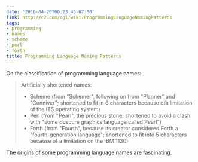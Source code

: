 ```yaml
---
date: '2016-04-20T00:23:45-07:00'
link: http://c2.com/cgi/wiki?ProgrammingLanguageNamingPatterns
tags:
- programming
- names
- scheme
- perl
- forth
title: Programming Language Naming Patterns
---
```


On the classification of programming language names:

>Artificially shortened names:
>
>- Scheme (from "Schemer", following on from "Planner" and "Conniver"; shortened to fit in 6 characters because ofa limitation of the ITS operating system)
>- Perl (from "Pearl", the precious stone; shortened to avoid a clash with "some obscure graphics language called Pearl")
>- Forth (from "Fourth", because its creator considered Forth a "fourth-generation language"; shortened to fit into 5 characters because of a limitation on the IBM 1130)

The origins of some programming language names are fascinating.
